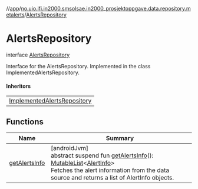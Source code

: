 //[app](../../../index.md)/[no.uio.ifi.in2000.smsolsae.in2000_prosjektoppgave.data.repository.metalerts](../index.md)/[AlertsRepository](index.md)

# AlertsRepository

interface [AlertsRepository](index.md)

Interface for the AlertsRepository. Implemented in the class ImplementedAlertsRepository.

#### Inheritors

| |
|---|
| [ImplementedAlertsRepository](../-implemented-alerts-repository/index.md) |

## Functions

| Name | Summary |
|---|---|
| [getAlertsInfo](get-alerts-info.md) | [androidJvm]<br>abstract suspend fun [getAlertsInfo](get-alerts-info.md)(): [MutableList](https://kotlinlang.org/api/latest/jvm/stdlib/kotlin.collections/-mutable-list/index.html)&lt;[AlertInfo](../../no.uio.ifi.in2000.smsolsae.in2000_prosjektoppgave.ui.ui_state/-alert-info/index.md)&gt;<br>Fetches the alert information from the data source and returns a list of AlertInfo objects. |
